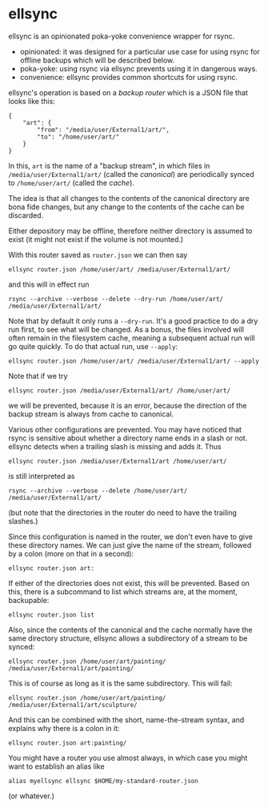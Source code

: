 ellsync
=======

ellsync is an opinionated poka-yoke convenience wrapper for rsync.

*   opinionated: it was designed for a particular use case for using rsync
    for offline backups which will be described below.
*   poka-yoke: using rsync via ellsync prevents using it in dangerous ways.
*   convenience: ellsync provides common shortcuts for using rsync.

ellsync's operation is based on a *backup router* which is a JSON file
that looks like this:

    {
        "art": {
            "from": "/media/user/External1/art/",
            "to": "/home/user/art/"
        }
    }

In this, `art` is the name of a "backup stream", in which files in
`/media/user/External1/art/` (called the *canonical*) are periodically
synced to `/home/user/art/` (called the *cache*).

The idea is that all changes to the contents of the canonical directory
are bona fide changes, but any change to the contents of the cache can be
discarded.

Either depository may be offline, therefore neither directory is assumed
to exist (it might not exist if the volume is not mounted.)

With this router saved as `router.json` we can then say

    ellsync router.json /home/user/art/ /media/user/External1/art/

and this will in effect run

    rsync --archive --verbose --delete --dry-run /home/user/art/ /media/user/External1/art/

Note that by default it only runs a `--dry-run`.  It's a good practice to
do a dry run first, to see what will be changed.  As a bonus, the files
involved will often remain in the filesystem cache, meaning a subsequent
actual run will go quite quickly.  To do that actual run, use `--apply`:

    ellsync router.json /home/user/art/ /media/user/External1/art/ --apply

Note that if we try

    ellsync router.json /media/user/External1/art/ /home/user/art/

we will be prevented, because it is an error, because the direction of
the backup stream is always from cache to canonical.

Various other configurations are prevented.  You may have noticed that rsync
is sensitive about whether a directory name ends in a slash or not.  ellsync
detects when a trailing slash is missing and adds it.  Thus

    ellsync router.json /media/user/External1/art /home/user/art/

is still interpreted as

    rsync --archive --verbose --delete /home/user/art/ /media/user/External1/art/

(but note that the directories in the router do need to have the
trailing slashes.)

Since this configuration is named in the router, we don't even have to
give these directory names.  We can just give the name of the stream,
followed by a colon (more on that in a second):

    ellsync router.json art:

If either of the directories does not exist, this will be prevented.
Based on this, there is a subcommand to list which streams are, at the moment,
backupable:

    ellsync router.json list

Also, since the contents of the canonical and the cache normally
have the same directory structure, ellsync allows a subdirectory of
a stream to be synced:

    ellsync router.json /home/user/art/painting/ /media/user/External1/art/painting/

This is of course as long as it is the same subdirectory.  This will fail:

    ellsync router.json /home/user/art/painting/ /media/user/External1/art/sculpture/

And this can be combined with the short, name-the-stream syntax, and
explains why there is a colon in it:

    ellsync router.json art:painting/

You might have a router you use almost always, in which case you might
want to establish an alias like

    alias myellsync ellsync $HOME/my-standard-router.json

(or whatever.)